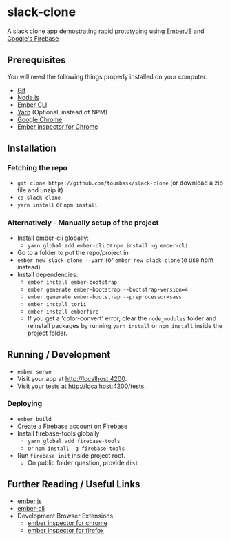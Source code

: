 # slack-clone

A slack clone app demostrating rapid prototyping using [EmberJS](https://www.emberjs.com/) and [Google's Firebase](https://firebase.google.com/)

## Prerequisites

You will need the following things properly installed on your computer.

* [Git](https://git-scm.com/)
* [Node.js](https://nodejs.org/)
* [Ember CLI](https://ember-cli.com/)
* [Yarn](https://yarnpkg.com/) (Optional, instead of NPM)
* [Google Chrome](https://google.com/chrome/)
* [Ember inspector for Chrome](https://chrome.google.com/webstore/detail/ember-inspector/bmdblncegkenkacieihfhpjfppoconhi?hl=en)

## Installation


### Fetching the repo
* `git clone https://github.com/toumbask/slack-clone` (or download a zip file and unzip it)
* `cd slack-clone`
* `yarn install` or `npm install`

  
### Alternatively - Manually setup of the project
* Install ember-cli globally:
  * `yarn global add ember-cli` or `npm install -g ember-cli`
* Go to a folder to put the repo/project in
* `ember new slack-clone --yarn` (or `ember new slack-clone` to use npm instead)
* Install dependencies:
  * `ember install ember-bootstrap`
  * `ember generate ember-bootstrap --bootstrap-version=4`
  * `ember generate ember-bootstrap --preprocessor=sass`
  * `ember install torii`
  * `ember install emberfire` 
  * If you get a 'color-convert' error, clear the `node_modules` folder and reinstall packages by running `yarn install` or `npm install` inside the project folder.
    
    
## Running / Development

* `ember serve`
* Visit your app at [http://localhost:4200](http://localhost:4200).
* Visit your tests at [http://localhost:4200/tests](http://localhost:4200/tests).

### Deploying

* `ember build`
* Create a Firebase account on [Firebase](https://firebase.google.com/)
* Install firebase-tools globally
	* `yarn global add firebase-tools`
  * or `npm install -g firebase-tools`
* Run `firebase init` inside project root.
  * On public folder question, provide `dist`
   
## Further Reading / Useful Links

* [ember.js](https://emberjs.com/)
* [ember-cli](https://ember-cli.com/)
* Development Browser Extensions
  * [ember inspector for chrome](https://chrome.google.com/webstore/detail/ember-inspector/bmdblncegkenkacieihfhpjfppoconhi)
  * [ember inspector for firefox](https://addons.mozilla.org/en-US/firefox/addon/ember-inspector/)

